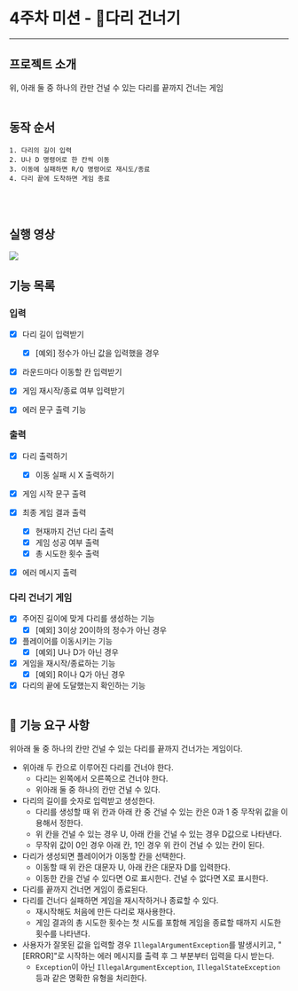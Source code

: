 # 4주차 미션 - 🌉다리 건너기
***
## 프로젝트 소개
위, 아래 둘 중 하나의 칸만 건널 수 있는 다리를 끝까지 건너는 게임
<br></br>

## 동작 순서
```
1. 다리의 길이 입력
2. U나 D 명령어로 한 칸씩 이동
3. 이동에 실패하면 R/Q 명령어로 재시도/종료
4. 다리 끝에 도착하면 게임 종료
```
<br></br>

## 실행 영상
![](../../../BridgeGIF.gif)

## 기능 목록
### 입력
- [x] 다리 길이 입력받기
  - [x] [예외] 정수가 아닌 값을 입력했을 경우

- [x] 라운드마다 이동할 칸 입력받기

- [x] 게임 재시작/종료 여부 입력받기

- [x] 에러 문구 출력 기능


### 출력
- [x] 다리 출력하기
  - [x] 이동 실패 시 X 출력하기
- [x] 게임 시작 문구 출력
- [x] 최종 게임 결과 출력
  - [x] 현재까지 건넌 다리 출력
  - [x] 게임 성공 여부 출력
  - [x] 총 시도한 횟수 출력
- [x] 에러 메시지 출력


### 다리 건너기 게임
- [x] 주어진 길이에 맞게 다리를 생성하는 기능
  - [x] [예외] 3이상 20이하의 정수가 아닌 경우

- [x] 플레이어를 이동시키는 기능
  - [x] [예외] U나 D가 아닌 경우

- [x] 게임을 재시작/종료하는 기능
  - [x] [예외] R이나 Q가 아닌 경우

- [x] 다리의 끝에 도달했는지 확인하는 기능
<br></br>

## 🚀 기능 요구 사항
  위아래 둘 중 하나의 칸만 건널 수 있는 다리를 끝까지 건너가는 게임이다.
- 위아래 두 칸으로 이루어진 다리를 건너야 한다.
  - 다리는 왼쪽에서 오른쪽으로 건너야 한다.
  - 위아래 둘 중 하나의 칸만 건널 수 있다.
- 다리의 길이를 숫자로 입력받고 생성한다.
  - 다리를 생성할 때 위 칸과 아래 칸 중 건널 수 있는 칸은 0과 1 중 무작위 값을 이용해서 정한다.
  - 위 칸을 건널 수 있는 경우 U, 아래 칸을 건널 수 있는 경우 D값으로 나타낸다.
  - 무작위 값이 0인 경우 아래 칸, 1인 경우 위 칸이 건널 수 있는 칸이 된다.
- 다리가 생성되면 플레이어가 이동할 칸을 선택한다.
  - 이동할 때 위 칸은 대문자 U, 아래 칸은 대문자 D를 입력한다.
  - 이동한 칸을 건널 수 있다면 O로 표시한다. 건널 수 없다면 X로 표시한다.
- 다리를 끝까지 건너면 게임이 종료된다.
- 다리를 건너다 실패하면 게임을 재시작하거나 종료할 수 있다.
  - 재시작해도 처음에 만든 다리로 재사용한다.
  - 게임 결과의 총 시도한 횟수는 첫 시도를 포함해 게임을 종료할 때까지 시도한 횟수를 나타낸다.
- 사용자가 잘못된 값을 입력할 경우 `IllegalArgumentException`를 발생시키고, "[ERROR]"로 시작하는 에러 메시지를 출력 후 그 부분부터 입력을 다시 받는다.
  - `Exception`이 아닌 `IllegalArgumentException`, `IllegalStateException` 등과 같은 명확한 유형을 처리한다.